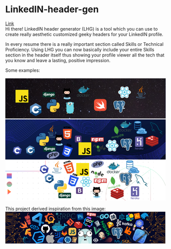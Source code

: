 # LinkedIN-header-gen

[Link](https://linkedin-header-gen.netlify.app/) <br>
Hi there! LinkedIN header generator (LHG) is a tool which you can use to create really aesthetic customized geeky headers for your LinkedIN profile.

In every resume there is a really important section called Skills or Technical Proficiency. Using LHG you can now basically include your entire Skills section in the header itself thus showing your profile viewer all the tech that you know and leave a lasting, positive impression.

Some examples: <br> <br>
                  ![alt text](https://github.com/harsh-doshii/LinkedIN-header-gen/blob/main/assets/eg1.png?raw=true)
![alt text](https://github.com/harsh-doshii/LinkedIN-header-gen/blob/main/assets/eg2.png?raw=true)
![alt text](https://github.com/harsh-doshii/LinkedIN-header-gen/blob/main/assets/eg3.png?raw=true)

This project derived inspiration from this image:
![alt text](https://github.com/harsh-doshii/LinkedIN-header-gen/blob/main/assets/eg4.png?raw=true)
